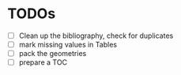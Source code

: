 # TODOs

- [ ] Clean up the bibliography, check for duplicates
- [ ] mark missing values in Tables
- [ ] pack the geometries
- [ ] prepare a TOC
